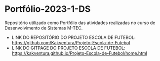 # Portfólio-2023-1-DS
Repositório utilizado como Portfólio das atividades realizadas no curso de Desenvolvimento de Sistemas M-TEC.

- LINK DO REPOSITÓRIO DO PROJETO ESCOLA DE FUTEBOL: https://github.com/Kakventura/Projeto-Escola-de-Futebol
- LINK DO  GITPAGE DO PROJETO ESCOLA DE FUTEBOL: https://kakventura.github.io/Projeto-Escola-de-Futebol/home.html
